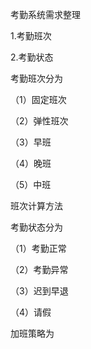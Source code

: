 考勤系统需求整理

1.考勤班次

2.考勤状态


考勤班次分为

（1）固定班次

（2）弹性班次

（3）早班

（4）晚班

（5）中班

班次计算方法


考勤状态分为

（1）考勤正常

（2）考勤异常

（3）迟到早退

（4）请假


加班策略为

